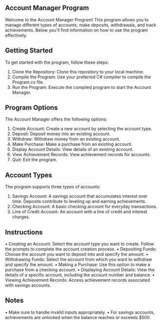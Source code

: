## Account Manager Program
Welcome to the Account Manager Program! This program allows you to manage different types of accounts, make deposits, withdrawals, and track achievements. Below you'll find information on how to use the program effectively.

## Getting Started
To get started with the program, follow these steps:
1.	Clone the Repository: Clone this repository to your local machine.
2.	Compile the Program: Use your preferred C# compiler to compile the Program.cs file.
3.	Run the Program: Execute the compiled program to start the Account Manager.

## Program Options
The Account Manager offers the following options:

1.	Create Account: Create a new account by selecting the account type.
2.	Deposit: Deposit money into an existing account.
3.	Withdraw: Withdraw money from an existing account.
4.	Make Purchase: Make a purchase from an existing account.
5.	Display Account Details: View details of an existing account.
6.	View Achievement Records: View achievement records for accounts.
7.	Quit: Exit the program.

## Account Types
The program supports three types of accounts:

1.	Savings Account: A savings account that accumulates interest over time. Deposits contribute to leveling up and earning achievements.
2.	Checking Account: A basic checking account for everyday transactions.
3.	Line of Credit Account: An account with a line of credit and interest charges.

## Instructions
•	Creating an Account: Select the account type you want to create. Follow the prompts to complete the account creation process.
•	Depositing Funds: Choose the account you want to deposit into and specify the amount.
•	Withdrawing Funds: Select the account from which you want to withdraw and specify the amount.
•	Making a Purchase: Use this option to make a purchase from a checking account.
•	Displaying Account Details: View the details of a specific account, including the account number and balance.
•	Viewing Achievement Records: Access achievement records associated with savings accounts.

## Notes
•	Make sure to handle invalid inputs appropriately.
•	For savings accounts, achievements are unlocked when the balance reaches or exceeds $500.

